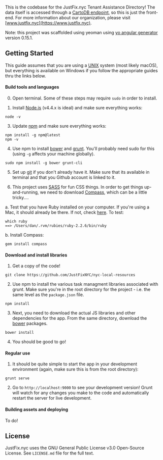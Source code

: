 This is the codebase for the JustFix.nyc Tenant Assistance Directory! The data itself is accessed through a [CartoDB endpoint](https://carto.com/docs/carto-engine/sql-api), so this is just the front-end. For more information about our organization, please visit [www.justfix.nyc](https://www.justfix.nyc).

Note: this project was scaffolded using yeoman using [yo angular generator](https://github.com/yeoman/generator-angular)
version 0.15.1.

## Getting Started

This guide assumes that you are using a [UNIX](http://i.imgur.com/uE6fkx7.gif) system (most likely macOS), but everything is available on Windows if you follow the appropriate guides thru the links below.

#### Build tools and languages

0. Open terminal. Some of these steps may require `sudo` in order to install.

1. Install [Node.js](https://nodejs.org/en/) (v4.4.x is ideal) and make sure everything works:

  ```
  node -v
  ```

3. Update [npm](https://www.npmjs.com/) and make sure everything works:

  ```
  npm install -g npm@latest
  npm -v
  ```

4. Use npm to install [bower](http://bower.io/) and [grunt](http://gruntjs.com/). You'll probably need sudo for this (using `-g` affects your machine globally).

  ```
  sudo npm install -g bower grunt-cli
  ```   

5. Set up [git](https://help.github.com/articles/set-up-git/) if you don't already have it. Make sure that its available in terminal and that you Github account is linked to it.

6. This project uses [SASS](http://sass-lang.com/) for fun CSS things. In order to get things up-and-running, we need to download [Compass](http://compass-style.org/), which can be a little tricky....

  a. Test that you have Ruby installed on your computer. If you're using a Mac, it should already be there. If not, check [here](https://www.ruby-lang.org/en/downloads/). To test:

  ```
  which ruby
  ==> /Users/dan/.rvm/rubies/ruby-2.2.6/bin/ruby
  ```

  b. Install Compass:

  ```
  gem install compass
  ```   

#### Download and install libraries

1. Get a copy of the code!

  ```
  git clone https://github.com/JustFixNYC/nyc-local-resources
  ```  

2. Use npm to install the various task managment libraries associated with grunt. Make sure you're in the root directory for the project - i.e. the same level as the `package.json` file.

  ```
  npm install
  ```  

3. Next, you need to download the actual JS libraries and other dependencies for the app. From the same directory, download the [bower]()
 packages.

 ```
 bower install
 ```  

4. You should be good to go!

#### Regular use


1. It should be quite simple to start the app in your development environment (again, make sure this is from the root directory):
  ```
  grunt serve
  ```

2. Go to `http://localhost:9000` to see your development version! Grunt will watch for any changes you make to the code and automatically restart the server for live development.

#### Building assets and deploying

To do!


## License

JustFix.nyc uses the GNU General Public License v3.0 Open-Source License. See `LICENSE.md` file for the full text.
